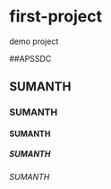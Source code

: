 # first-project
demo project


##APSSDC
## SUMANTH
### SUMANTH
#### SUMANTH
##### SUMANTH
###### SUMANTH

